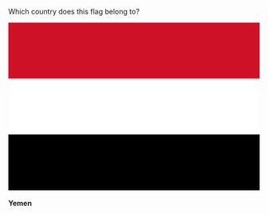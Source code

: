 Which country does this flag belong to?

![Flag of Yemen](images/Flag_of_Yemen.svg)
<!--question-->
**Yemen**